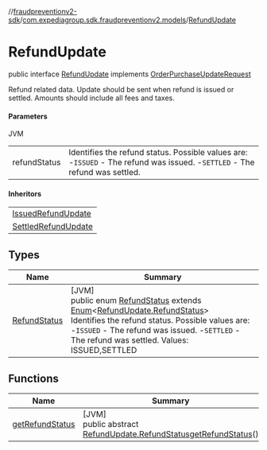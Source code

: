 //[fraudpreventionv2-sdk](../../../index.md)/[com.expediagroup.sdk.fraudpreventionv2.models](../index.md)/[RefundUpdate](index.md)

# RefundUpdate

public interface [RefundUpdate](index.md) implements [OrderPurchaseUpdateRequest](../-order-purchase-update-request/index.md)

Refund related data. Update should be sent when refund is issued or settled. Amounts should include all fees and taxes.

#### Parameters

JVM

| | |
|---|---|
| refundStatus | Identifies the refund status. Possible values are: -`ISSUED` - The refund was issued. -`SETTLED` - The refund was settled. |

#### Inheritors

| |
|---|
| [IssuedRefundUpdate](../-issued-refund-update/index.md) |
| [SettledRefundUpdate](../-settled-refund-update/index.md) |

## Types

| Name | Summary |
|---|---|
| [RefundStatus](-refund-status/index.md) | [JVM]<br>public enum [RefundStatus](-refund-status/index.md) extends [Enum](https://docs.oracle.com/javase/8/docs/api/java/lang/Enum.html)&lt;[RefundUpdate.RefundStatus](-refund-status/index.md)&gt;<br>Identifies the refund status. Possible values are: -`ISSUED` - The refund was issued. -`SETTLED` - The refund was settled. Values: ISSUED,SETTLED |

## Functions

| Name | Summary |
|---|---|
| [getRefundStatus](get-refund-status.md) | [JVM]<br>public abstract [RefundUpdate.RefundStatus](-refund-status/index.md)[getRefundStatus](get-refund-status.md)() |
